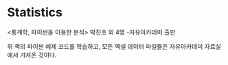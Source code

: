 # Statistics
<통계학, 파이썬을 이용한 분석> 박진호 외 4명 -자유아카데미 출판

위 책의 파이썬 예제 코드를 학습하고, 모든 엑셀 데이터 파일들은 자유아카데미 자료실에서 가져온 것이다.
